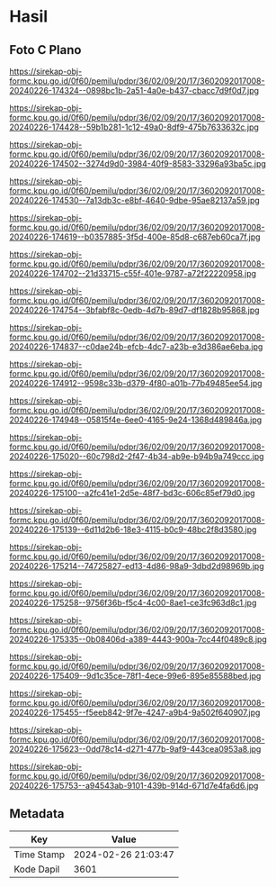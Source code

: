 # Hasil

## Foto C Plano

https://sirekap-obj-formc.kpu.go.id/0f60/pemilu/pdpr/36/02/09/20/17/3602092017008-20240226-174324--0898bc1b-2a51-4a0e-b437-cbacc7d9f0d7.jpg

https://sirekap-obj-formc.kpu.go.id/0f60/pemilu/pdpr/36/02/09/20/17/3602092017008-20240226-174428--59b1b281-1c12-49a0-8df9-475b7633632c.jpg

https://sirekap-obj-formc.kpu.go.id/0f60/pemilu/pdpr/36/02/09/20/17/3602092017008-20240226-174502--3274d9d0-3984-40f9-8583-33296a93ba5c.jpg

https://sirekap-obj-formc.kpu.go.id/0f60/pemilu/pdpr/36/02/09/20/17/3602092017008-20240226-174530--7a13db3c-e8bf-4640-9dbe-95ae82137a59.jpg

https://sirekap-obj-formc.kpu.go.id/0f60/pemilu/pdpr/36/02/09/20/17/3602092017008-20240226-174619--b0357885-3f5d-400e-85d8-c687eb60ca7f.jpg

https://sirekap-obj-formc.kpu.go.id/0f60/pemilu/pdpr/36/02/09/20/17/3602092017008-20240226-174702--21d33715-c55f-401e-9787-a72f22220958.jpg

https://sirekap-obj-formc.kpu.go.id/0f60/pemilu/pdpr/36/02/09/20/17/3602092017008-20240226-174754--3bfabf8c-0edb-4d7b-89d7-df1828b95868.jpg

https://sirekap-obj-formc.kpu.go.id/0f60/pemilu/pdpr/36/02/09/20/17/3602092017008-20240226-174837--c0dae24b-efcb-4dc7-a23b-e3d386ae6eba.jpg

https://sirekap-obj-formc.kpu.go.id/0f60/pemilu/pdpr/36/02/09/20/17/3602092017008-20240226-174912--9598c33b-d379-4f80-a01b-77b49485ee54.jpg

https://sirekap-obj-formc.kpu.go.id/0f60/pemilu/pdpr/36/02/09/20/17/3602092017008-20240226-174948--05815f4e-6ee0-4165-9e24-1368d489846a.jpg

https://sirekap-obj-formc.kpu.go.id/0f60/pemilu/pdpr/36/02/09/20/17/3602092017008-20240226-175020--60c798d2-2f47-4b34-ab9e-b94b9a749ccc.jpg

https://sirekap-obj-formc.kpu.go.id/0f60/pemilu/pdpr/36/02/09/20/17/3602092017008-20240226-175100--a2fc41e1-2d5e-48f7-bd3c-606c85ef79d0.jpg

https://sirekap-obj-formc.kpu.go.id/0f60/pemilu/pdpr/36/02/09/20/17/3602092017008-20240226-175139--6d11d2b6-18e3-4115-b0c9-48bc2f8d3580.jpg

https://sirekap-obj-formc.kpu.go.id/0f60/pemilu/pdpr/36/02/09/20/17/3602092017008-20240226-175214--74725827-ed13-4d86-98a9-3dbd2d98969b.jpg

https://sirekap-obj-formc.kpu.go.id/0f60/pemilu/pdpr/36/02/09/20/17/3602092017008-20240226-175258--9756f36b-f5c4-4c00-8ae1-ce3fc963d8c1.jpg

https://sirekap-obj-formc.kpu.go.id/0f60/pemilu/pdpr/36/02/09/20/17/3602092017008-20240226-175335--0b08406d-a389-4443-900a-7cc44f0489c8.jpg

https://sirekap-obj-formc.kpu.go.id/0f60/pemilu/pdpr/36/02/09/20/17/3602092017008-20240226-175409--9d1c35ce-78f1-4ece-99e6-895e85588bed.jpg

https://sirekap-obj-formc.kpu.go.id/0f60/pemilu/pdpr/36/02/09/20/17/3602092017008-20240226-175455--f5eeb842-9f7e-4247-a9b4-9a502f640907.jpg

https://sirekap-obj-formc.kpu.go.id/0f60/pemilu/pdpr/36/02/09/20/17/3602092017008-20240226-175623--0dd78c14-d271-477b-9af9-443cea0953a8.jpg

https://sirekap-obj-formc.kpu.go.id/0f60/pemilu/pdpr/36/02/09/20/17/3602092017008-20240226-175753--a94543ab-9101-439b-914d-671d7e4fa6d6.jpg


## Metadata

| Key        | Value               |
| ---------- | ------------------- |
| Time Stamp | 2024-02-26 21:03:47 |
| Kode Dapil | 3601                |



